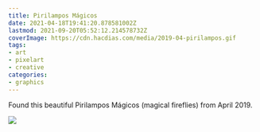 ```yaml
---
title: Pirilampos Mágicos
date: 2021-04-18T19:41:20.878581002Z
lastmod: 2021-09-20T05:52:12.214578732Z
coverImage: https://cdn.hacdias.com/media/2019-04-pirilampos.gif
tags:
- art
- pixelart
- creative
categories:
- graphics
---
```


Found this beautiful Pirilampos Mágicos (magical fireflies) from April 2019.

![](https://cdn.hacdias.com/media/2019-04-pirilampos.gif?class=fw)
